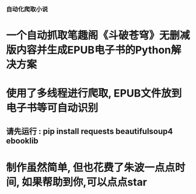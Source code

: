 ### 自动化爬取小说


# 一个自动抓取笔趣阁《斗破苍穹》无删减版内容并生成EPUB电子书的Python解决方案
# 使用了多线程进行爬取, EPUB文件放到电子书等可自动识别


## 请先运行 : pip install requests beautifulsoup4 ebooklib


# 制作虽然简单, 但也花费了朱波一点点时间, 如果帮助到你,可以点点star